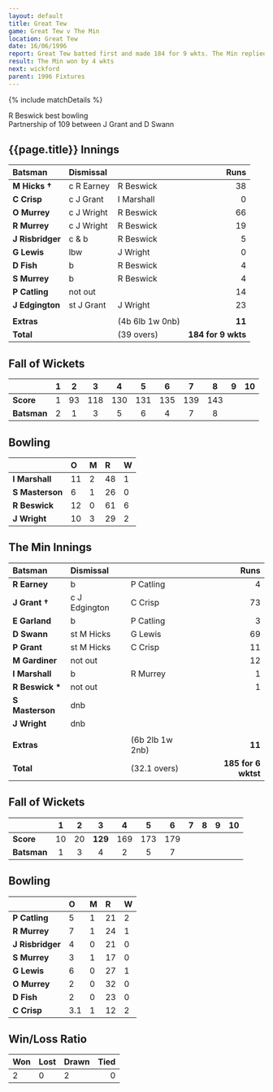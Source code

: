```yaml
---
layout: default
title: Great Tew
game: Great Tew v The Min
location: Great Tew
date: 16/06/1996
report: Great Tew batted first and made 184 for 9 wkts. The Min replied with 118 for 9 wkts
result: The Min won by 4 wkts
next: wickford
parent: 1996 Fixtures
---
```


{% include matchDetails %}

R Beswick best bowling<br />
Partnership of 109 between J Grant and D Swann

## {{page.title}} Innings

| Batsman | Dismissal |  | Runs |
|:---|:---|---|---:|
| **M Hicks &#8224;** | c R Earney | R Beswick | 38 |
| **C Crisp** | c J Grant | I Marshall | 0 |
| **O Murrey** | c J Wright | R Beswick | 66 |
| **R Murrey** | c J Wright | R Beswick | 19 |
| **J Risbridger** | c & b | R Beswick | 5 |
| **G Lewis** | lbw | J Wright | 0 |
| **D Fish** | b | R Beswick | 4 |
| **S Murrey** | b | R Beswick | 4 |
| **P Catling** | not out |  | 14 |
| **J Edgington** | st J Grant | J Wright | 23 |
|  |  |  |  |
| **Extras** | | (4b 6lb 1w 0nb) | **11** |
| **Total** | | (39 overs) | **184 for 9 wkts** |

## Fall of Wickets

| | 1 | 2 | 3 | 4 | 5 | 6 | 7 | 8 | 9 | 10 |
|---|:---:|:---:|:---:|:---:|:---:|:---:|:---:|:---:|:---:|:---:|
| **Score** | 1 | 93 | 118 | 130 | 131 | 135 | 139 | 143 |  |  |
| **Batsman** | 2 | 1 | 3 | 5 | 6 | 4 | 7 | 8 |  |  |

## Bowling

| | O | M | R | W |
|---|:---|:---|:---|:---|
| **I Marshall** | 11 | 2 | 48 | 1 |
| **S Masterson** | 6 | 1 | 26 | 0 |
| **R Beswick** | 12 | 0 | 61 | 6 |
| **J Wright** | 10 | 3 | 29 | 2 |

## The Min Innings

| Batsman | Dismissal |  | Runs |
|:---|:---|---|---:|
| **R Earney** | b | P Catling | 4 |
| **J Grant &#8224;** | c J Edgington | C Crisp | 73 |
| **E Garland** | b | P Catling | 3 |
| **D Swann** | st M Hicks | G Lewis | 69 |
| **P Grant** | st M Hicks | C Crisp | 11 |
| **M Gardiner** | not out |  | 12 |
| **I Marshall** | b | R Murrey | 1 |
| **R Beswick &#42;** | not out |  | 1 |
| **S Masterson** | dnb |  |  |
| **J Wright** | dnb |  |  |
|  |  |  |  |
| **Extras** | | (6b 2lb 1w 2nb) | **11** |
| **Total** | | (32.1 overs) | **185 for 6 wktst** |

## Fall of Wickets

| | 1 | 2 | 3 | 4 | 5 | 6 | 7 | 8 | 9 | 10 |
|---|:---:|:---:|:---:|:---:|:---:|:---:|:---:|:---:|:---:|:---:|
| **Score** | 10 | 20 | **129** | 169 | 173 | 179 |  |  |  |  |
| **Batsman** | 1 | 3 | 4 | 2 | 5 |  7|  |  |  |  |

## Bowling

| | O | M | R | W |
|---|:---|:---|:---|:---|
| **P Catling** | 5 | 1 | 21 | 2 |
| **R Murrey** | 7 | 1 | 24 | 1 |
| **J Risbridger** | 4 | 0 | 21 | 0 |
| **S Murrey** | 3 | 1 | 17 | 0 |
| **G Lewis** | 6 | 0 | 27 | 1 |
| **O Murrey** | 2 | 0 | 32 | 0 |
| **D Fish** | 2 | 0 | 23 | 0 |
| **C Crisp** | 3.1 | 1 | 12 | 2 |

## Win/Loss Ratio

| Won | Lost | Drawn | Tied |
|:---|:---|:---|---:|
| 2 | 0 | 2 | 0|